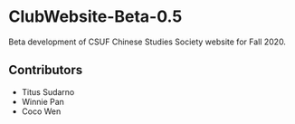 # ClubWebsite-Beta-0.5
Beta development of CSUF Chinese Studies Society website for Fall 2020.

## Contributors
* Titus Sudarno
* Winnie Pan
* Coco Wen
